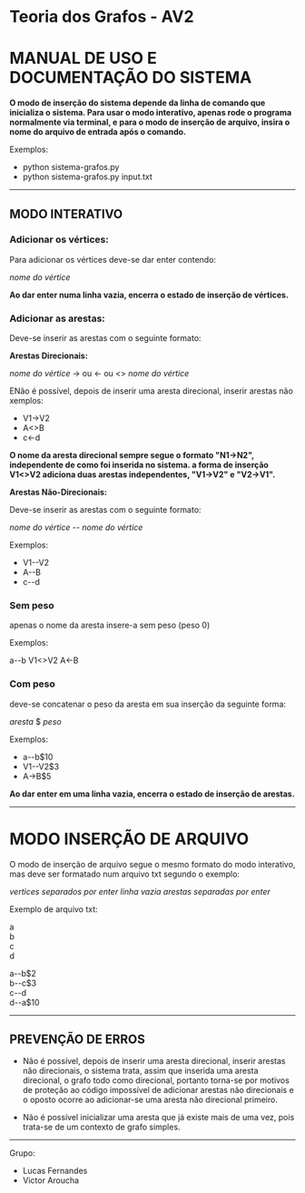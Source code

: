 <span></span>
---
# Teoria dos Grafos - AV2
# MANUAL DE USO E DOCUMENTAÇÃO DO SISTEMA
**O modo de inserção do sistema depende da linha de comando que inicializa o sistema. Para usar o modo interativo, apenas rode o programa normalmente via terminal, e para o modo de inserção de arquivo, insira o nome do arquivo de entrada após o comando.**

Exemplos:

- python sistema-grafos.py
- python sistema-grafos.py input.txt

---
## MODO INTERATIVO
### Adicionar os vértices:

Para adicionar os vértices deve-se dar enter contendo:

*nome do vértice*

**Ao dar enter numa linha vazia, encerra o estado de inserção de vértices.**

### Adicionar as arestas:

Deve-se inserir as arestas com o seguinte formato:

**Arestas Direcionais:**

 *nome do vértice* -> ou <- ou <> *nome do vértice*

 ENão é possível, depois de inserir uma aresta direcional, inserir arestas não xemplos:
 
 - V1->V2
 - A<>B
 - c<-d

**O nome da aresta direcional sempre segue o formato "N1->N2", independente de como foi inserida no sistema. a forma de inserção V1<>V2 adiciona duas arestas independentes, "V1->V2" e "V2->V1".**

**Arestas Não-Direcionais:**

Deve-se inserir as arestas com o seguinte formato:

*nome do vértice* -- *nome do vértice*

Exemplos:

- V1--V2
- A--B
- c--d

### Sem peso
apenas o nome da aresta insere-a sem peso (peso 0)

Exemplos:

a--b
V1<>V2
A<-B

### Com peso
deve-se concatenar o peso da aresta em sua inserção da seguinte forma:

*aresta* $ *peso*

Exemplos:

- a--b$10
- V1--V2$3
- A->B$5

**Ao dar enter em uma linha vazia, encerra o estado de inserção de arestas.**

---

# MODO INSERÇÃO DE ARQUIVO

O modo de inserção de arquivo segue o mesmo formato do modo interativo, mas deve ser formatado num arquivo txt segundo o exemplo:

*vertices separados por enter*
*linha vazia*
*arestas separadas por enter*

Exemplo de arquivo txt:

a<br/>
b<br/>
c<br/>
d
<p> 
a--b$2<br/>
b--c$3<br/>
c--d<br/>
d--a$10<br/>
</p>

---

## PREVENÇÃO DE ERROS

- Não é possível, depois de inserir uma aresta direcional, inserir arestas não direcionais,
o sistema trata, assim que inserida uma aresta direcional, o grafo todo como direcional, portanto
torna-se por motivos de proteção ao código impossível de adicionar arestas não direcionais e o oposto
ocorre ao adicionar-se uma aresta não direcional primeiro.

- Não é possível inicializar uma aresta que já existe mais de uma vez, pois trata-se de um contexto
de grafo simples.

---




Grupo: 
- Lucas Fernandes
- Victor Aroucha
